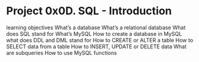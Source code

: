 # Project 0x0D. SQL - Introduction
learning objectives
What’s a database
What’s a relational database
What does SQL stand for
What’s MySQL
How to create a database in MySQL
what does DDL and DML stand for
How to CREATE or ALTER a table
How to SELECT data from a table
How to INSERT, UPDATE or DELETE data
What are subqueries
How to use MySQL functions
